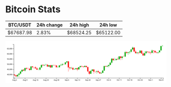 # Bitcoin Stats

BTC/USDT|24h change|24h high|24h low|
|---|---|---|---|
|$67687.98|2.83%|$68524.25|$65122.00|

<img src="./chart.svg">
